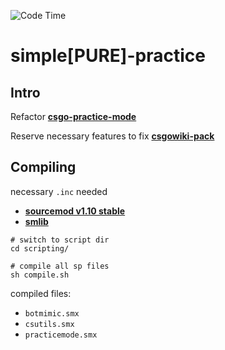 ![Code Time](https://img.shields.io/endpoint?style=flat-square&url=https://codetime-api.datreks.com/badge/2000?logoColor=white%26project=%26recentMS=0%26showProject=false)

simple[PURE]-practice
===================
## Intro

Refactor [**csgo-practice-mode**](https://github.com/splewis/csgo-practice-mode)

Reserve necessary features to fix [**csgowiki-pack**](https://github.com/hx-w/CSGOWiki-Plugins)

## Compiling

necessary `.inc` needed

- [**sourcemod v1.10 stable**](https://www.sourcemod.net/downloads.php?branch=stable)
- [**smlib**](https://github.com/bcserv/smlib/tree/transitional_syntax)

```shell
# switch to script dir
cd scripting/

# compile all sp files
sh compile.sh 
```

compiled files:
- `botmimic.smx`
- `csutils.smx`
- `practicemode.smx`
